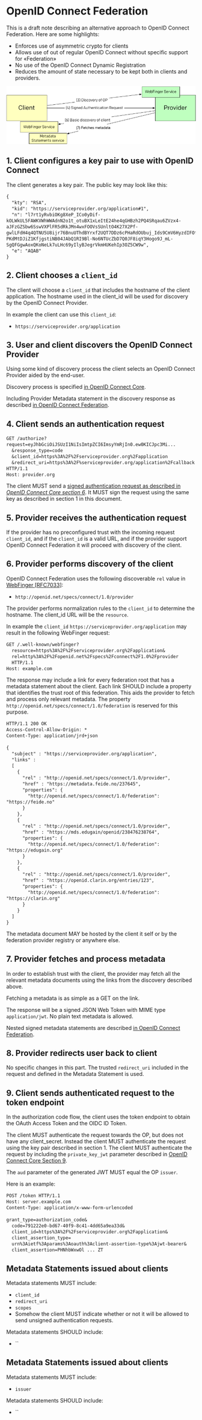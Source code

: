 # OpenID Connect Federation

This is a draft note describing an alternative approach to OpenID Connect Federation. Here are some highlights:

* Enforces use of asymmetric crypto for clients
* Allows use of out of regular OpenID Connect without specific support for «Federation»
* No use of the OpenID Connect Dynamic Registration
* Reduces the amount of state necessary to be kept both in clients and providers.


![](./img/overview.png)


## 1. Client configures a key pair to use with OpenID Connect

The client generates a key pair. The public key may look like this:

```
{
  "kty": "RSA",
  "kid": "https://serviceprovider.org/application#1",
  "n": "l7rt1yRvbiOKg8XeP_ICo0yDif-kOLWkUL5FAWKVWhWWAdnN2o1t_otuBX1xLeItE24he4qGHBzh2PQ4SRqau6ZVzx4-aJFzGZSbw6SswVXPlFR5dRkJMn4wxFOOVsSUnltO4K27X2Pf-gwlLFdH4q4QTNU5U8ijr76BnuUThdBYrxf2UQT7DDz6cPHaRdOUbuj_Ids9CmV6HyzdIFOfBx7DKS8o2fqH9Fa6-PKdMtDJiZ1KfjgstiNB04JAbQ1RI9Bl-No6NTUcZbD7Q0JF8iqY3Hogo9J_mL-SgQFGgwAoxQKoNeLk7uLHc69yIlyBJegrVkmHUKehIp3OZ5CW9w",
  "e": "AQAB"
}
```

## 2. Client chooses a `client_id`

The client will choose a `client_id` that includes the hostname of the client application. The hostname used in the client_id will be used for discovery by the OpenID Connect Provider.

In example the client can use this `client_id`:

* `https://serviceprovider.org/application`



## 3. User and client discovers the OpenID Connect Provider

Using some kind of discovery process the client selects an OpenID Connect Provider aided by the end-user.

Discovery process is specified [in OpenID Connect Core](http://openid.net/specs/openid-connect-core-1_0.html).

Including Provider Metadata statement in the discovery response as described [in OpenID Connect Federation](http://openid.net/specs/openid-connect-federation-1_0.html).


## 4. Client sends an authentication request


```
GET /authorize?request=eyJhbGciOiJSUzI1NiIsImtpZCI6ImsyYmRjIn0.ew0KICJpc3Mi...
  &response_type=code
  &client_id=https%3A%2F%2Fserviceprovider.org%2Fapplication
  &redirect_uri=https%3A%2F%serviceprovider.org/application%2Fcallback HTTP/1.1
Host: provider.org
```

The client MUST send a [signed authentication request as described in *OpenID Connect Core section 6*](http://openid.net/specs/openid-connect-core-1_0.html#JWTRequests). It MUST sign the request using the same key as described in section 1 in this document.


## 5. Provider receives the authentication request

If the provider has no preconfigured trust with the incoming request `client_id`, and if the `client_id` is a valid URL, and if the provider support OpenID Connect Federation it will proceed with discovery of the client.

## 6. Provider performs discovery of the client


OpenID Connect Federation uses the following discoverable `rel` value in [WebFinger [RFC7033]](https://tools.ietf.org/html/rfc7033):

* `http://openid.net/specs/connect/1.0/provider`

The provider performs normalization rules to the `client_id` to determine the hostname. The client_id URL will be the `resource`.

In example the `client_id` `https://serviceprovider.org/application` may result in the following WebFinger request:

```
GET /.well-known/webfinger?
  resource=https%3A%2F%2Fserviceprovider.org%2Fapplication&
  rel=http%3A%2F%2Fopenid.net%2Fspecs%2Fconnect%2F1.0%2Fprovider
  HTTP/1.1
Host: example.com
```

The response may include a link for every federation root that has a metadata statement about the client. Each link SHOULD include a property that identifies the trust root of this federation. This aids the provider to fetch and process only relevant metadata. The property `http://openid.net/specs/connect/1.0/federation` is reserved for this purpose.


```
HTTP/1.1 200 OK
Access-Control-Allow-Origin: *
Content-Type: application/jrd+json

{
  "subject" : "https://serviceprovider.org/application",
  "links" :
  [
    {
      "rel" : "http://openid.net/specs/connect/1.0/provider",
      "href" : "https://metadata.feide.no/237645",
      "properties": {
        "http://openid.net/specs/connect/1.0/federation": "https://feide.no"
      }
    },
    {
      "rel" : "http://openid.net/specs/connect/1.0/provider",
      "href" : "https://mds.edugain/openid/238476238764",
      "properties": {
        "http://openid.net/specs/connect/1.0/federation": "https://edugain.org"
      }
    },
    {
      "rel" : "http://openid.net/specs/connect/1.0/provider",
      "href" : "https://openid.clarin.org/entries/123",
      "properties": {
        "http://openid.net/specs/connect/1.0/federation": "https://clarin.org"
      }
    }
  ]
}
```

The metadata document MAY be hosted by the client it self or by the federation provider registry or anywhere else.


## 7. Provider fetches and process metadata

In order to establish trust with the client, the provider may fetch all the relevant metadata documents using the links from the discovery described above.

Fetching a metadata is as simple as a GET on the link.

The response will be a signed JSON Web Token with MIME type `application/jwt`. No plain text metadata is allowed.

Nested signed metadata statements are described [in OpenID Connect Federation](http://openid.net/specs/openid-connect-federation-1_0.html).


## 8. Provider redirects user back to client

No specific changes in this part. The trusted `redirect_uri` included in the request and defined in the Metadata Statement is used.

## 9. Client sends authenticated request to the token endpoint

In the authorization code flow, the client uses the token endpoint to obtain the OAuth Access Token and the OIDC ID Token.

The client MUST authenticate the request towards the OP, but does not have any client_secret. Instead the client MUST authenticate the request using the key pair described in section 1. The client MUST authenticate the request by including the `private_key_jwt` parameter described in [OpenID Connect Core Section 9](http://openid.net/specs/openid-connect-core-1_0.html#ClientAuthentication).

The `aud` parameter of the generated JWT MUST equal the OP `issuer`.


Here is an example:

```
POST /token HTTP/1.1
Host: server.example.com
Content-Type: application/x-www-form-urlencoded

grant_type=authorization_code&
  code=791222e0-bd67-40f9-8c41-4dd65a9ea33d&
  client_id=https%3A%2F%2Fserviceprovider.org%2Fapplication&
  client_assertion_type=
  urn%3Aietf%3Aparams%3Aoauth%3Aclient-assertion-type%3Ajwt-bearer&
  client_assertion=PHNhbWxwOl ... ZT
```



## Metadata Statements issued about clients


Metadata statements MUST include:

* `client_id`
* `redirect_uri`
* `scopes`
* Somehow the client MUST indicate whether or not it will be allowed to send unsigned authentication requests.


Metadata statements SHOULD include:

* ``




## Metadata Statements issued about clients

Metadata statements MUST include:

* `issuer`

Metadata statements SHOULD include:

* ``
